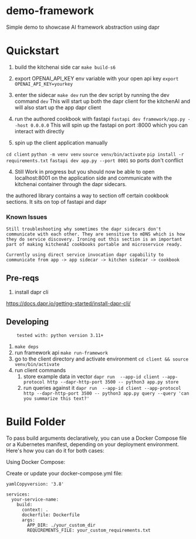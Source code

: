 # demo-framework

Simple demo to showcase AI framework abstraction using dapr 



# Quickstart 

1. build the kitchenai side car 
  `make build-s6`

2. export OPENAI_API_KEY env variable with your open api key 
  `export OPENAI_API_KEY=yourkey`

2. enter the sidecar 
  `make dev`
  run the dev script by running the dev command 
    `dev` 
  This will start up both the dapr client for the kitchenAI and will also start up the app dapr client 

2. run the authored cookbook with fastapi
  `fastapi dev framework/app.py --host 0.0.0.0`
  This will spin up the fastapi on port :8000 which you can interact with directly 

3. spin up the client application manually 

  `cd client`
  `python -m venv venv`
  `source venv/bin/activate`
  `pip install -r requirements.txt`
  `fastapi dev app.py --port 8001` so ports don't conflict 

4. Still Work in progress but you should now be able to open localhost:8001 on the application side and communicate with 
  the kitchenai container through the dapr sidecars. 

  the authored library contains a way to section off certain cookbook sections. It sits on top of fastapi and dapr

  ### Known Issues 
    Still troubleshooting why sometimes the dapr sidecars don't communicate with each other. They are sensitive to mDNS which is how they do service discovery. Ironing out this section is an important part of making kitchenAI cookbooks portable and microservice ready. 

    Currently using direct service invocation dapr capability to communicate from app -> app sidecar -> kitchen sidecar -> cookbook










## Pre-reqs

1. install dapr cli 

https://docs.dapr.io/getting-started/install-dapr-cli/



## Developing

        tested with: python version 3.11+

1. `make deps`
2. run framework api `make run-framework`
3. go to the client directory and activate environment `cd client && source venv/bin/activate` 
4. run client commands 
    1. store example data in vector `dapr run  --app-id client --app-protocol http --dapr-http-port 3500 -- python3 app.py store`
    2. run queries against it `dapr run  --app-id client --app-protocol http --dapr-http-port 3500 -- python3 app.py query --query 'can you summarize this text?'`


# Build Folder 
To pass build arguments declaratively, you can use a Docker Compose file or a Kubernetes manifest, depending on your deployment environment. Here's how you can do it for both cases:

Using Docker Compose:

Create or update your docker-compose.yml file:

```
yamlCopyversion: '3.8'

services:
  your-service-name:
    build:
      context: .
      dockerfile: Dockerfile
      args:
        APP_DIR: ./your_custom_dir
        REQUIREMENTS_FILE: your_custom_requirements.txt
```